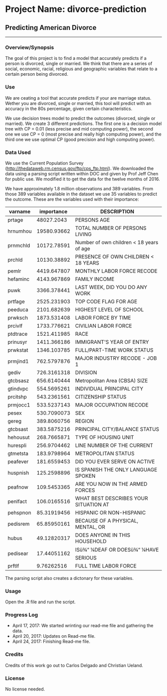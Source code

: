 # Project Name: divorce-prediction
## Predicting American Divorce
___

### Overview/Synopsis

The goal of this project is to find a model that accurately predicts if a person is divorced, single or married. We think that there are a series of social, economic, racial, religious and geographic variables that relate to a certain person being divorced.


### Use

We are ceating a tool that accurate predicts if your are marriage status. Wether you are divorced, single or married, this tool will predict with an accuracy in the 80s percentage, given certain characteristics.  

We use decision trees model to predict the outcomes (divorced, single or married). We create 3 different predictions. The first one is a decision model tree with CP = 0.01 (less precise and mid computing power), the second one we use CP = 0 (most precise and really high computing power), and the third one we use optimal CP (good precision and high computing power).


### Data Used

We use the Current Population Survey (http://thedataweb.rm.census.gov/ftp/cps_ftp.html). We downloaded the data using a parsing script written within DOC and given by Prof Jeff Chen for public use. We modified it to get the data for the twelve months of 2016.

We have approximately 1.8 million observations and 389 variables. From those 389 variables available in the dataset we use 35 variables to predict the outcome. These are the variables used with their importance:


varname |	importance | DESCRIPTION
--- | --- | ---
prtage |	48027.2043 |	PERSONS AGE  
hrnumhou |	19580.93662 |	TOTAL NUMBER OF PERSONS LIVING 
prnmchld |	10172.78591 |	Number of own children < 18 years of age 
prchld |	10130.38892 |	PRESENCE OF OWN CHILDREN < 18 YEARS 
pemlr |	4419.647807 |	MONTHLY LABOR FORCE RECODE
hefaminc |	4143.967869 |	FAMILY INCOME
puwk |	3366.378441 |	LAST WEEK, DID YOU DO ANY WORK
prtfage |	2525.231903 |	TOP CODE FLAG FOR AGE
peeduca |	2101.682639 |	HIGHEST LEVEL OF SCHOOL 
prwksch |	1873.531408 |	LABOR FORCE BY TIME 
prcivlf |	1733.776621 |	CIVILIAN LABOR FORCE
ptdtrace |	1521.411985 |	RACE
prinusyr |	1411.366186 |	IMMIGRANT'S YEAR OF ENTRY
prwkstat |	1346.103785 |	FULL/PART-TIME WORK STATUS
prmjind1 |	762.5797876 |	MAJOR INDUSTRY RECODE - JOB 1
gediv |	726.3161318 |	DIVISION
gtcbsasz |	656.6140444 |	Metropolitan Area (CBSA) SIZE
gtindvpc |	554.5695261 |	INDIVIDUAL PRINCIPAL CITY
prcitshp |	543.2361561 |	CITIZENSHIP STATUS
prmjocc1 |	533.5237143 |	MAJOR OCCUPATION RECODE
pesex |	530.7090073 |	SEX
gereg |	389.8060756 |	REGION
gtcbsast |	383.5875216 |	PRINCIPAL CITY/BALANCE STATUS
hehousut |	268.7665871 |	TYPE OF HOUSING UNIT
hurespli |	256.9704462 |	LINE NUMBER OF THE CURRENT
gtmetsta |	183.9798964 |	METROPOLITAN STATUS
peafever |	181.6559453 |	DID YOU EVER SERVE ON ACTIVE 
huspnish |	125.2598896 |	IS SPANISH THE ONLY LANGUAGE SPOKEN 
peafnow |	109.5453365 |	ARE YOU NOW IN THE ARMED FORCES 
penlfact |	106.0165516 |	WHAT BEST DESCRIBES YOUR SITUATION AT 
pehspnon |	85.31919456 |	HISPANIC OR NON-HISPANIC
pedisrem |	65.85950161 |	BECAUSE OF A PHYSICAL, MENTAL, OR 
hubus |	49.12820317 |	DOES ANYONE IN THIS HOUSEHOLD
pedisear |	17.44051162 |	ISü¾“ ¼DEAF OR DOESü¾“ ¼HAVE SERIOUS
prftlf |	9.76262516 |	FULL TIME LABOR FORCE



The parsing script also creates a dictonary for these variables.

### Usage
Open the .R file and run the script.


### Progress Log
- April 17, 2017: We started wrinting our read-me file and gathering the data.
- April 20, 2017: Updates on Read-me file.
- April 24, 2017: Finishing Read-me file.

### Credits

Credits of this work go out to Carlos Delgado and Christian Ueland.

### License

No license needed.
